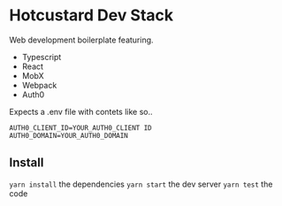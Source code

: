 # Hotcustard Dev Stack
Web development boilerplate featuring.

* Typescript
* React
* MobX
* Webpack
* Auth0

Expects a .env file with contets like so..
```
AUTH0_CLIENT_ID=YOUR_AUTH0_CLIENT ID
AUTH0_DOMAIN=YOUR_AUTH0_DOMAIN
```

## Install
`yarn install` the dependencies
`yarn start` the dev server
`yarn test` the code